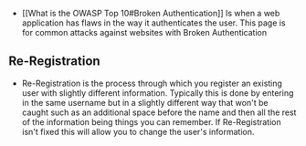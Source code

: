 - [[What is the OWASP Top 10#Broken Authentication]] Is when a web application has flaws in the way it authenticates the user. This page is for common attacks against websites with Broken Authentication
## Re-Registration
- Re-Registration is the process through which you register an existing user with slightly different  information. Typically this is done by entering in the same username but in a slightly different way that won't be caught such as an additional space before the name and then all the rest of the information being things you can remember. If Re-Registration isn't fixed this will allow you to change the user's information.